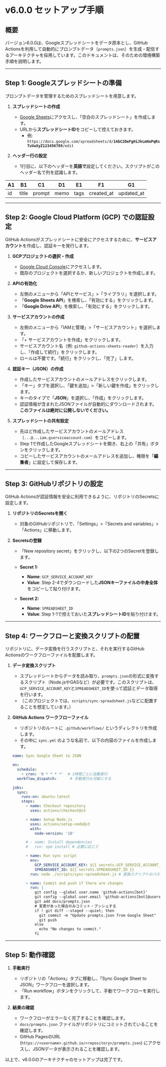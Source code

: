 # v6.0.0 セットアップ手順

## 概要

バージョン6.0.0は、Googleスプレッドシートをデータ原本とし、GitHub Actionsを利用して自動的にプロンプトデータ（`prompts.json`）を生成・配信するアーキテクチャを採用しています。このドキュメントは、そのための環境構築手順を説明します。

---

## Step 1: Googleスプレッドシートの準備

プロンプトデータを管理するためのスプレッドシートを用意します。

1.  **スプレッドシートの作成**
    *   [Google Sheets](https://sheets.google.com)にアクセスし、「空白のスプレッドシート」を作成します。
    *   URLから**スプレッドシートID**をコピーして控えておきます。
        *   例: `https://docs.google.com/spreadsheets/d/`**`1AbC2DeFgHiJkLmNoPqRsTuVwXyZ123456789`**`/edit`

2.  **ヘッダー行の設定**
    *   1行目に、以下のヘッダーを**英語で**設定してください。スクリプトがこのヘッダー名で列を認識します。

| A1 | B1 | C1 | D1 | E1 | F1 | G1 |
|---|---|---|---|---|---|---|
| id | title | prompt | memo | tags | created_at | updated_at |

---

## Step 2: Google Cloud Platform (GCP) での認証設定

GitHub Actionsがスプレッドシートに安全にアクセスするために、**サービスアカウント**を作成し、認証キーを発行します。

1.  **GCPプロジェクトの選択・作成**
    *   [Google Cloud Console](https://console.cloud.google.com/)にアクセスします。
    *   既存のプロジェクトを選択するか、新しいプロジェクトを作成します。

2.  **APIの有効化**
    *   左側のメニューから「APIとサービス」>「ライブラリ」を選択します。
    *   「**Google Sheets API**」を検索し、「有効にする」をクリックします。
    *   「**Google Drive API**」を検索し、「有効にする」をクリックします。

3.  **サービスアカウントの作成**
    *   左側のメニューから「IAMと管理」>「サービスアカウント」を選択します。
    *   「+ サービスアカウントを作成」をクリックします。
    *   サービスアカウント名（例: `github-actions-sheets-reader`）を入力し、「作成して続行」をクリックします。
    *   ロールは不要です。「続行」をクリックし、「完了」します。

4.  **認証キー（JSON）の作成**
    *   作成したサービスアカウントのメールアドレスをクリックします。
    *   「キー」タブを選択し、「鍵を追加」>「新しい鍵を作成」をクリックします。
    *   キーのタイプで「**JSON**」を選択し、「作成」をクリックします。
    *   認証情報が含まれたJSONファイルが自動的にダウンロードされます。**このファイルは絶対に公開しないでください。**

5.  **スプレッドシートの共有設定**
    *   先ほど作成したサービスアカウントのメールアドレス（`...@...iam.gserviceaccount.com`）をコピーします。
    *   Step 1で作成したGoogleスプレッドシートを開き、右上の「共有」ボタンをクリックします。
    *   コピーしたサービスアカウントのメールアドレスを追加し、権限を「**編集者**」に設定して保存します。

---

## Step 3: GitHubリポジトリの設定

GitHub Actionsが認証情報を安全に利用できるように、リポジトリのSecretsに設定します。

1.  **リポジトリのSecretsを開く**
    *   対象のGitHubリポジトリで、「Settings」>「Secrets and variables」>「Actions」に移動します。

2.  **Secretsの登録**
    *   「New repository secret」をクリックし、以下の2つのSecretを登録します。

    *   **Secret 1:**
        *   **Name**: `GCP_SERVICE_ACCOUNT_KEY`
        *   **Value**: Step 2-4でダウンロードした**JSONキーファイルの中身全体**をコピーして貼り付けます。

    *   **Secret 2:**
        *   **Name**: `SPREADSHEET_ID`
        *   **Value**: Step 1-1で控えておいた**スプレッドシートID**を貼り付けます。

---

## Step 4: ワークフローと変換スクリプトの配置

リポジトリに、データ変換を行うスクリプトと、それを実行するGitHub Actionsのワークフローファイルを配置します。

1.  **データ変換スクリプト**
    *   スプレッドシートからデータを読み取り、`prompts.json`の形式に変換するスクリプト（Node.jsやGASなど）が必要です。このスクリプトは、`GCP_SERVICE_ACCOUNT_KEY`と`SPREADSHEET_ID`を使って認証とデータ取得を行います。
    *   （このプロジェクトでは、`scripts/sync-spreadsheet.js`などに配置することを想定しています。）

2.  **GitHub Actions ワークフローファイル**
    *   リポジトリのルートに `.github/workflows/` というディレクトリを作成します。
    *   その中に `sync.yml` のような名前で、以下の内容のファイルを作成します。

    ```yaml
    name: Sync Google Sheet to JSON

    on:
      schedule:
        - cron: '0 * * * *'  # 1時間ごとに自動実行
      workflow_dispatch:      # 手動実行も可能にする

    jobs:
      sync:
        runs-on: ubuntu-latest
        steps:
          - name: Checkout repository
            uses: actions/checkout@v3

          - name: Setup Node.js
            uses: actions/setup-node@v3
            with:
              node-version: '18'

          # - name: Install dependencies
          #   run: npm install # 必要に応じて

          - name: Run sync script
            env:
              GCP_SERVICE_ACCOUNT_KEY: ${{ secrets.GCP_SERVICE_ACCOUNT_KEY }}
              SPREADSHEET_ID: ${{ secrets.SPREADSHEET_ID }}
            run: node ./scripts/sync-spreadsheet.js # 変換スクリプトのパスを指定

          - name: Commit and push if there are changes
            run: |
              git config --global user.name 'github-actions[bot]'
              git config --global user.email 'github-actions[bot]@users.noreply.github.com'
              git add docs/prompts.json
              # 変更があった場合のみコミット・プッシュする
              if ! git diff --staged --quiet; then
                git commit -m "Update prompts.json from Google Sheet"
                git push
              else
                echo "No changes to commit."
              fi
    ```

---

## Step 5: 動作確認

1.  **手動実行**
    *   リポジトリの「Actions」タブに移動し、「Sync Google Sheet to JSON」ワークフローを選択します。
    *   「Run workflow」ボタンをクリックして、手動でワークフローを実行します。

2.  **結果の確認**
    *   ワークフローがエラーなく完了することを確認します。
    *   `docs/prompts.json` ファイルがリポジトリにコミットされていることを確認します。
    *   GitHub PagesのURL (`https://<username>.github.io/<repository>/prompts.json`) にアクセスし、JSONデータが表示されることを確認します。

以上で、v6.0.0のアーキテクチャのセットアップは完了です。
